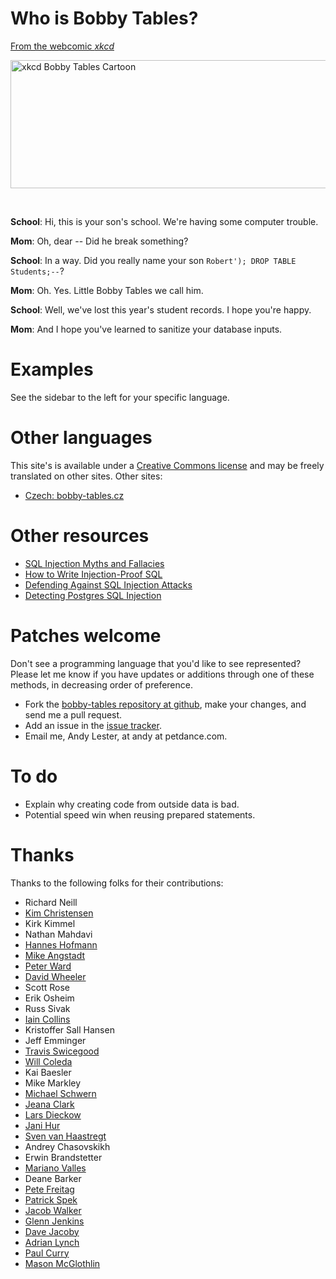 # Who is Bobby Tables?

[From the webcomic _xkcd_](http://xkcd.com/327/)

<a href="http://xkcd.com/327/"><img src="/img/xkcd.png" alt="xkcd Bobby Tables Cartoon" height="205" width="666" /></a>

<br clear="right">

**School**: Hi, this is your son's school. We're having some computer trouble.

**Mom**: Oh, dear -- Did he break something?

**School**: In a way. Did you really name your son `Robert'); DROP TABLE Students;--`?

**Mom**: Oh. Yes. Little Bobby Tables we call him.

**School**: Well, we've lost this year's student records. I hope you're happy.

**Mom**: And I hope you've learned to sanitize your database inputs.

# Examples

See the sidebar to the left for your specific language.

# Other languages

This site's is available under a
[Creative Commons license](https://creativecommons.org/licenses/by-sa/3.0/)
and may be freely translated on other sites.  Other sites:

* [Czech: bobby-tables.cz](http://bobby-tables.cz/)

# Other resources

* [SQL Injection Myths and Fallacies](http://www.slideshare.net/billkarwin/sql-injection-myths-and-fallacies)
* [How to Write Injection-Proof SQL](http://www.schneier.com/blog/archives/2008/10/how_to_write_in.html)
* [Defending Against SQL Injection Attacks](http://download.oracle.com/oll/tutorials/SQLInjection/index.htm)
* [Detecting Postgres SQL Injection](http://blog.endpoint.com/2012/06/detecting-postgres-sql-injection.html)

# Patches welcome

Don't see a programming language that you'd like to see represented?
Please let me know if you have updates or additions through one of
these methods, in decreasing order of preference.

* Fork the [bobby-tables repository at github][repo], make your changes, and send me a pull request.
* Add an issue in the [issue tracker][issues].
* Email me, Andy Lester, at andy at petdance.com.

[repo]: https://github.com/petdance/bobby-tables
[issues]: https://github.com/petdance/bobby-tables/issues

To do
=====

* Explain why creating code from outside data is bad.
* Potential speed win when reusing prepared statements.

Thanks
======

Thanks to the following folks for their contributions:

* Richard Neill
* [Kim Christensen](http://www.smukkekim.dk)
* Kirk Kimmel
* Nathan Mahdavi
* [Hannes Hofmann](http://www5.informatik.uni-erlangen.de/en/our-team/hofmann-hannes)
* [Mike Angstadt](http://www.mangst.com)
* [Peter Ward](http://identi.ca/flowblok/)
* [David Wheeler](http://justatheory.com)
* Scott Rose
* Erik Osheim
* Russ Sivak
* [Iain Collins](http://iaincollins.com)
* Kristoffer Sall Hansen
* Jeff Emminger
* [Travis Swicegood](http://www.travisswicegood.com/)
* [Will Coleda](http://www.coleda.com/users/coke/)
* Kai Baesler
* Mike Markley
* [Michael Schwern](http://schwern.net/)
* [Jeana Clark](http://jeanaclark.org/)
* [Lars Dieckow](http://search.cpan.org/~daxim/)
* [Jani Hur](http://www.jani-hur.net)
* [Sven van Haastregt](http://www.liacs.nl/home/svhaastr/)
* Andrey Chasovskikh
* Erwin Brandstetter
* [Mariano Valles](http://about.me/marianovalles)
* Deane Barker
* [Pete Freitag](https://foundeo.com/)
* [Patrick Spek](http://www.tyil.nl/)
* [Jacob Walker](http://jacob-walker.com/)
* [Glenn Jenkins](http://www.pedanticantic.click/)
* [Dave Jacoby](https://github.com/jacoby)
* [Adrian Lynch](https://github.com/adrianblynch)
* [Paul Curry](https://github.com/pcurry)
* [Mason McGlothlin](http://masonmcg.com/)
